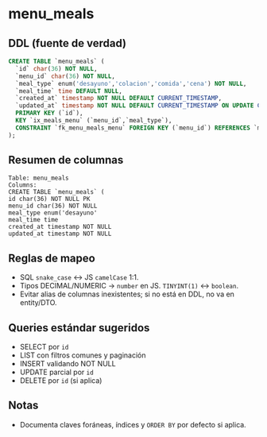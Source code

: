 # menu_meals

## DDL (fuente de verdad)

```sql
CREATE TABLE `menu_meals` (
  `id` char(36) NOT NULL,
  `menu_id` char(36) NOT NULL,
  `meal_type` enum('desayuno','colacion','comida','cena') NOT NULL,
  `meal_time` time DEFAULT NULL,
  `created_at` timestamp NOT NULL DEFAULT CURRENT_TIMESTAMP,
  `updated_at` timestamp NOT NULL DEFAULT CURRENT_TIMESTAMP ON UPDATE CURRENT_TIMESTAMP,
  PRIMARY KEY (`id`),
  KEY `ix_meals_menu` (`menu_id`,`meal_type`),
  CONSTRAINT `fk_menu_meals_menu` FOREIGN KEY (`menu_id`) REFERENCES `menus` (`id`) ON DELETE CASCADE
);
```

## Resumen de columnas

```
Table: menu_meals
Columns:
CREATE TABLE `menu_meals` (
id char(36) NOT NULL PK
menu_id char(36) NOT NULL
meal_type enum('desayuno'
meal_time time
created_at timestamp NOT NULL
updated_at timestamp NOT NULL
```

## Reglas de mapeo

- SQL `snake_case` ↔ JS `camelCase` 1:1.
- Tipos DECIMAL/NUMERIC → `number` en JS. `TINYINT(1)` ↔ `boolean`.
- Evitar alias de columnas inexistentes; si no está en DDL, no va en entity/DTO.

## Queries estándar sugeridos

- SELECT por `id`
- LIST con filtros comunes y paginación
- INSERT validando NOT NULL
- UPDATE parcial por `id`
- DELETE por `id` (si aplica)

## Notas

- Documenta claves foráneas, índices y `ORDER BY` por defecto si aplica.
